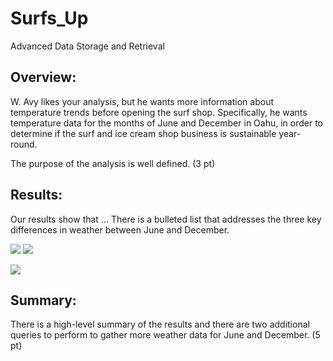 # Surfs_Up
Advanced Data Storage and Retrieval

## Overview:

W. Avy likes your analysis, but he wants more information about temperature trends before opening the surf shop. Specifically, he wants temperature data for the months of June and December in Oahu, in order to determine if the surf and ice cream shop business is sustainable year-round.

The purpose of the analysis is well defined. (3 pt)

## Results:

Our results show that ...
  There is a bulleted list that addresses the three key differences in weather between June and December.

![](June_Temps.PNG)
![](Dec_Temps.PNG)



<p align>
  <img src="https://github.com/PJ427/Surfs_Up/blob/main/Resources/June_Temps.PNG>
  <img src="https://github.com/PJ427/Surfs_Up/blob/main/Resources/Dec_Temps.PNG>
</p>

## Summary:

There is a high-level summary of the results and there are two additional queries to perform to gather more weather data for June and December. (5 pt)
